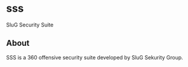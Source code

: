 # sss
SluG Security Suite

## About
SSS is a 360 offensive security suite developed by SluG Sekurity Group.